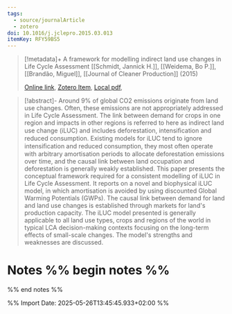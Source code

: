 ```yaml
---
tags:
  - source/journalArticle
  - zotero
doi: 10.1016/j.jclepro.2015.03.013
itemKey: RFY59BS5
---
```

>[!metadata]+
> A framework for modelling indirect land use changes in Life Cycle Assessment
> [[Schmidt, Jannick H.]], [[Weidema, Bo P.]], [[Brandão, Miguel]], 
> [[Journal of Cleaner Production]] (2015)
> 
> [Online link](https://linkinghub.elsevier.com/retrieve/pii/S0959652615002309), [Zotero Item](zotero://select/library/items/RFY59BS5), [Local pdf](file://C:/Users/aburg/Documents/references/zotero/storage/Q2MD89J2/Schmidt2015_frameworkmodelling.pdf), 

>[!abstract]-
>Around 9% of global CO2 emissions originate from land use changes. Often, these emissions are not appropriately addressed in Life Cycle Assessment. The link between demand for crops in one region and impacts in other regions is referred to here as indirect land use change (iLUC) and includes deforestation, intensiﬁcation and reduced consumption. Existing models for iLUC tend to ignore intensiﬁcation and reduced consumption, they most often operate with arbitrary amortisation periods to allocate deforestation emissions over time, and the causal link between land occupation and deforestation is generally weakly established. This paper presents the conceptual framework required for a consistent modelling of iLUC in Life Cycle Assessment. It reports on a novel and biophysical iLUC model, in which amortisation is avoided by using discounted Global Warming Potentials (GWPs). The causal link between demand for land and land use changes is established through markets for land's production capacity. The iLUC model presented is generally applicable to all land use types, crops and regions of the world in typical LCA decision-making contexts focusing on the long-term effects of small-scale changes. The model's strengths and weaknesses are discussed.

# Notes %% begin notes %%

%% end notes %%




%% Import Date: 2025-05-26T13:45:45.933+02:00 %%
